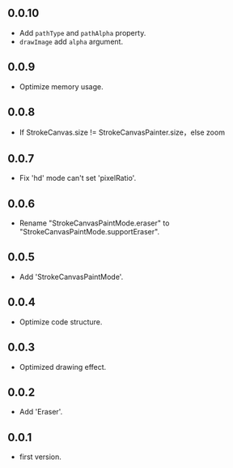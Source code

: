 ## 0.0.10

* Add `pathType` and `pathAlpha` property.
* `drawImage` add `alpha` argument.

## 0.0.9

* Optimize memory usage.

## 0.0.8

* If StrokeCanvas.size != StrokeCanvasPainter.size，else zoom

## 0.0.7

* Fix 'hd' mode can't set 'pixelRatio'.

## 0.0.6

* Rename "StrokeCanvasPaintMode.eraser" to "StrokeCanvasPaintMode.supportEraser".

## 0.0.5

* Add 'StrokeCanvasPaintMode'.

## 0.0.4

* Optimize code structure.

## 0.0.3

* Optimized drawing effect.

## 0.0.2

* Add 'Eraser'.

## 0.0.1

* first version.
